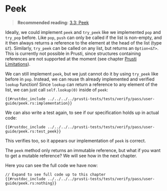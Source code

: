 # Peek

> **Recommended reading:** 
> [3.3: Peek](https://rust-unofficial.github.io/too-many-lists/second-peek.html)

Ideally, we could implement `peek` and `try_peek` like we implemented `pop` and `try_pop` before. Like `pop`, `push` can only be called if the list is non-empty, and it then always returns a reference to the element at the head of the list (type `&T`). Similarly, `try_peek` can be called on any list, but returns an `Option<&T>`. This is currently not possible in Prusti, since structures containing references are not supported at the moment (see chapter [Prusti Limitations](../capabilities/limitations.md)).

We can still implement `peek`, but we just cannot do it by using `try_peek` like before in `pop`. Instead, we can reuse th already implemented and verified `lookup` function! Since `lookup` can return a reference to any element of the list, we can just call `self.lookup(0)` inside of `peek`: 

```rust,noplaypen
{{#rustdoc_include ../../../../prusti-tests/tests/verify/pass/user-guide/peek.rs:implementation}}
```

We can also write a test again, to see if our specification holds up in actual code:

```rust,noplaypen
{{#rustdoc_include ../../../../prusti-tests/tests/verify/pass/user-guide/peek.rs:test_peek}}
```

This verifies too, so it appears our implementation of `peek` is correct.

The `peek` method only returns an immutable reference, but what if you want to get a mutable reference? We will see how in the next chapter.

Here you can see the full code we have now:
```rust,noplaypen
// Expand to see full code up to this chapter
{{#rustdoc_include ../../../../prusti-tests/tests/verify/pass/user-guide/peek.rs:nothing}}
```